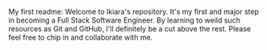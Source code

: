 My first readme:
Welcome to Ikiara's repository. It's my first and major step in becoming a Full Stack Software Engineer. By learning to weild such resources as Git and GitHub, I'll definitely be a cut above the rest. 
Please feel free to chip in and collaborate with me.
